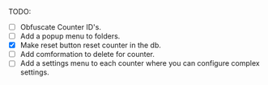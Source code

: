 TODO:
- [ ] Obfuscate Counter ID's.
- [ ] Add a popup menu to folders.
- [x] Make reset button reset counter in the db.
- [ ] Add comformation to delete for counter.
- [ ] Add a settings menu to each counter where you can configure complex settings.

